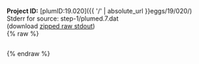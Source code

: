 **Project ID:** [plumID:19.020]({{ '/' | absolute_url }}eggs/19/020/)  
Stderr for source:  step-1/plumed.7.dat   
(download [zipped raw stdout](plumed.7.dat.plumed.stdout.txt.zip))  
{% raw %}
<pre>
</pre>
{% endraw %}

